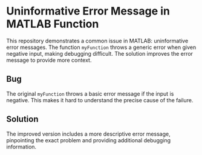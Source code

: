 # Uninformative Error Message in MATLAB Function

This repository demonstrates a common issue in MATLAB: uninformative error messages.  The function `myFunction` throws a generic error when given negative input, making debugging difficult.  The solution improves the error message to provide more context.

## Bug

The original `myFunction` throws a basic error message if the input is negative. This makes it hard to understand the precise cause of the failure.

## Solution

The improved version includes a more descriptive error message, pinpointing the exact problem and providing additional debugging information.